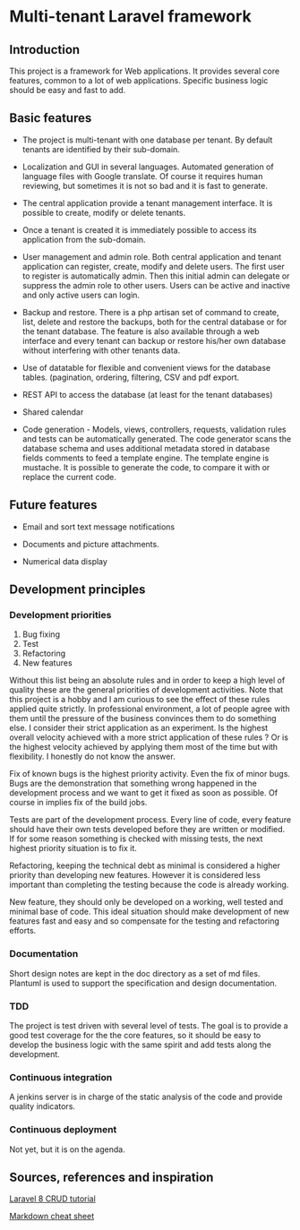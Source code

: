 # Multi-tenant Laravel framework

## Introduction

This project is a framework for Web applications. It provides several core features, common to a lot of web applications. Specific business logic should be easy and fast to add.

## Basic features

* The project is multi-tenant with one database per tenant. By default tenants are identified by their sub-domain.

* Localization and GUI in several languages. Automated generation of language files with Google translate. Of course it requires human reviewing, but sometimes it is not so bad and it is fast to generate.

* The central application provide a tenant management interface. It is possible to create, modify or delete tenants.

* Once a tenant is created it is immediately possible to access its application from the sub-domain.

* User management and admin role. Both central application and tenant application can register, create, modify and delete users. The first user to register is automatically admin. Then this initial admin can delegate or suppress the admin role to other users. Users can be active and inactive and only active users can login.

* Backup and restore. There is a php artisan set of command to create, list, delete and restore the backups, both for the central database or for the tenant database. The feature is also available through a web interface and every tenant can backup or restore his/her own database without interfering with other tenants data.

* Use of datatable for flexible and convenient views for the database tables. (pagination, ordering, filtering, CSV and pdf export.

* REST API to access the database (at least for the tenant databases)

* Shared calendar

* Code generation - Models, views, controllers, requests, validation rules and tests can be automatically generated. The code generator scans the database schema and uses additional metadata stored in database fields comments to feed a template engine. The template engine is mustache. It is possible to generate the code, to compare it with or replace the current code.

## Future features

* Email and sort text message notifications

* Documents and picture attachments.

* Numerical data display


## Development principles

### Development priorities

1. Bug fixing
2. Test
3. Refactoring
4. New features

Without this list being an absolute rules and in order to keep a high level of quality these are the general priorities of development activities. Note that this project is a hobby and I am curious to see the effect of these rules applied quite strictly. In professional environment, a lot of people agree with them until the pressure of the business convinces them to do something else.
I consider their strict application as an experiment. Is the highest overall velocity achieved with a more strict application of these rules ? Or is the highest velocity achieved by applying them most of the time but with flexibility. I honestly do not know the answer.

Fix of known bugs is the highest priority activity. Even the fix of minor bugs. Bugs are the demonstration that something wrong happened in the development process and we want to get it fixed as soon as possible. Of course in implies fix of the build jobs.

Tests are part of the development process. Every line of code, every feature should have their own tests developed before they are written or modified. If for some reason something is checked with missing tests, the next highest priority situation is to fix it.

Refactoring, keeping the technical debt as minimal is considered a higher priority than developing new features. However it is considered less important than completing the testing because the code is already working. 

New feature, they should only be developed on a working, well tested and minimal base of code. This ideal situation should make development of new features fast and easy and so compensate for the testing and refactoring efforts. 

### Documentation

Short design notes are kept in the doc directory as a set of md files. Plantuml is used to support the specification and design documentation.

### TDD

The project is test driven with several level of tests. The goal is to provide a good test coverage for the the core features, so it should be easy to develop the business logic with the same spirit and add tests along the development.


### Continuous integration

A jenkins server is in charge of the static analysis of the code and provide quality indicators.


### Continuous deployment

Not yet, but it is on the agenda.

## Sources, references and inspiration

[Laravel 8 CRUD tutorial](https://appdividend.com/2020/10/13/laravel-8-crud-tutorial-example-step-by-step-from-scratch/)
    
[Markdown cheat sheet](https://github.com/adam-p/markdown-here/wiki/Markdown-Cheatsheet)


